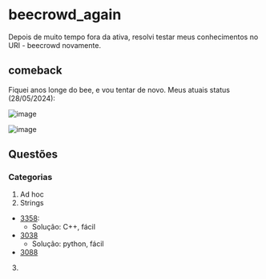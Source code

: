 # beecrowd_again
Depois de muito tempo fora da ativa, resolvi testar meus conhecimentos no URI - beecrowd novamente.

## comeback

Fiquei anos longe do bee, e vou tentar de novo. Meus atuais status (28/05/2024):

![image](https://github.com/diogosm/beecrowd_again/assets/1641686/b5750f5a-625e-4331-87aa-4f5462549d67)

![image](https://github.com/diogosm/beecrowd_again/assets/1641686/96efee89-b706-42b0-82ed-664176635cdb)

## Questões

### Categorias

1. Ad hoc
2. Strings

- [3358](https://judge.beecrowd.com/pt/problems/view/3358):
  - Solução: C++, fácil
- [3038](https://judge.beecrowd.com/pt/problems/view/3038)
  - Solução: python, fácil
- [3088](https://judge.beecrowd.com/pt/problems/view/3088)

3. 
